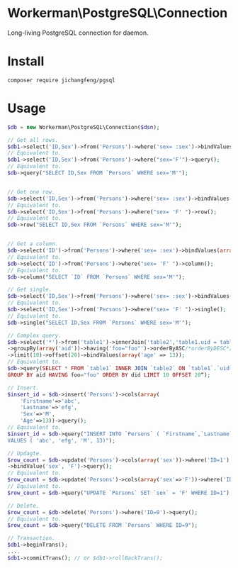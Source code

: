 # Workerman\PostgreSQL\Connection

Long-living PostgreSQL connection for daemon.

# Install
```composer require jichangfeng/pgsql```

# Usage
```php
$db = new Workerman\PostgreSQL\Connection($dsn);

// Get all rows.
$db1->select('ID,Sex')->from('Persons')->where('sex= :sex')->bindValues(array('sex'=>'M'))->query();
// Equivalent to.
$db1->select('ID,Sex')->from('Persons')->where("sex='F'")->query();
// Equivalent to.
$db->query("SELECT ID,Sex FROM `Persons` WHERE sex='M'");


// Get one row.
$db->select('ID,Sex')->from('Persons')->where('sex= :sex')->bindValues(array('sex'=>'M'))->row();
// Equivalent to.
$db->select('ID,Sex')->from('Persons')->where("sex= 'F' ")->row();
// Equivalent to.
$db->row("SELECT ID,Sex FROM `Persons` WHERE sex='M'");


// Get a column.
$db->select('ID')->from('Persons')->where('sex= :sex')->bindValues(array('sex'=>'M'))->column();
// Equivalent to.
$db->select('ID')->from('Persons')->where("sex= 'F' ")->column();
// Equivalent to.
$db->column("SELECT `ID` FROM `Persons` WHERE sex='M'");

// Get single.
$db->select('ID,Sex')->from('Persons')->where('sex= :sex')->bindValues(array('sex'=>'M'))->single();
// Equivalent to.
$db->select('ID,Sex')->from('Persons')->where("sex= 'F' ")->single();
// Equivalent to.
$db->single("SELECT ID,Sex FROM `Persons` WHERE sex='M'");

// Complex query.
$db->select('*')->from('table1')->innerJoin('table2','table1.uid = table2.uid')->where('age > :age')
->groupBy(array('aid'))->having('foo="foo"')->orderByASC/*orderByDESC*/(array('did'))
->limit(10)->offset(20)->bindValues(array('age' => 13));
// Equivalent to.
$db->query(SELECT * FROM `table1` INNER JOIN `table2` ON `table1`.`uid` = `table2`.`uid` WHERE age > 13
GROUP BY aid HAVING foo="foo" ORDER BY did LIMIT 10 OFFSET 20“);

// Insert.
$insert_id = $db->insert('Persons')->cols(array(
    'Firstname'=>'abc', 
    'Lastname'=>'efg', 
    'Sex'=>'M', 
    'Age'=>13))->query();
// Equivalent to.
$insert_id = $db->query("INSERT INTO `Persons` ( `Firstname`,`Lastname`,`Sex`,`Age`) 
VALUES ( 'abc', 'efg', 'M', 13)");

// Updagte.
$row_count = $db->update('Persons')->cols(array('sex'))->where('ID=1')
->bindValue('sex', 'F')->query();
// Equivalent to.
$row_count = $db->update('Persons')->cols(array('sex'=>'F'))->where('ID=1')->query();
// Equivalent to.
$row_count = $db->query("UPDATE `Persons` SET `sex` = 'F' WHERE ID=1");

// Delete.
$row_count = $db->delete('Persons')->where('ID=9')->query();
// Equivalent to.
$row_count = $db->query("DELETE FROM `Persons` WHERE ID=9");

// Transaction.
$db1->beginTrans();
....
$db1->commitTrans(); // or $db1->rollBackTrans();

```
